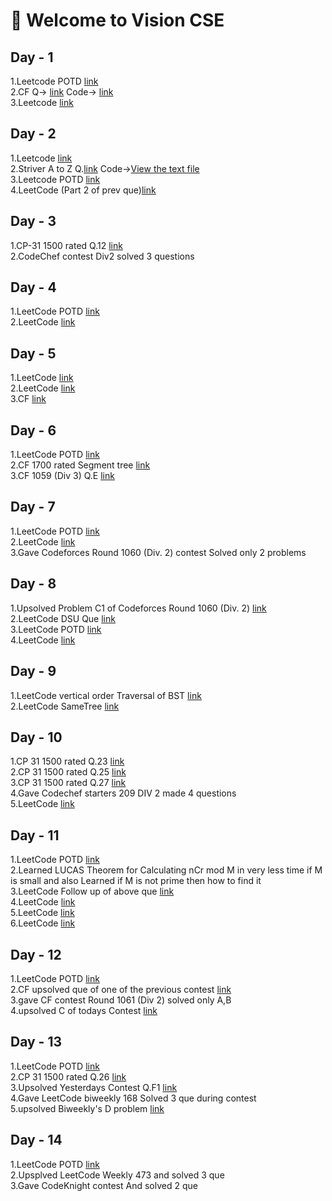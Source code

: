 # 👋 Welcome to Vision CSE  

## Day - 1 

1.Leetcode POTD [link](https://leetcode.com/problems/find-resultant-array-after-removing-anagrams/submissions/1800321550)</br>
2.CF Q-> [link](https://codeforces.com/contest/2160/problem/C) Code-> [link](https://codeforces.com/contest/2160/submission/343544320)</br>
3.Leetcode [link](https://leetcode.com/problems/design-exam-scores-tracker/submissions/1800455078)</br>

## Day - 2

1.Leetcode [link](https://leetcode.com/problems/count-primes/submissions/1800688127)</br>
2.Striver A to Z Q.[link](https://www.geeksforgeeks.org/problems/count-subarray-with-given-xor/1) Code->[View the text file](atz1.txt)</br>
3.Leetcode POTD [link](https://leetcode.com/problems/adjacent-increasing-subarrays-detection-i/submissions/1801170094)</br>
4.LeetCode (Part 2 of prev que)[link](https://leetcode.com/problems/adjacent-increasing-subarrays-detection-ii/submissions/1801172077)</br>

## Day - 3

1.CP-31 1500 rated Q.12 [link](https://codeforces.com/contest/1466/submission/343827216)</br>
2.CodeChef contest Div2 solved 3 questions</br>

## Day - 4

1.LeetCode POTD [link](https://leetcode.com/problems/smallest-missing-non-negative-integer-after-operations/submissions/1803074206)</br>
2.LeetCode [link](https://leetcode.com/problems/koko-eating-bananas/submissions/1803095633)</br>

## Day - 5

1.LeetCode [link](https://leetcode.com/problems/max-area-of-island/submissions/1804197349)</br>
2.LeetCode [link](https://leetcode.com/problems/keys-and-rooms/submissions/1804178090)</br>
3.CF [link](https://codeforces.com/contest/2162/submission/344384173)</br>

## Day - 6

1.LeetCode POTD [link](https://leetcode.com/problems/maximum-number-of-distinct-elements-after-operations/submissions/1804766688)</br>
2.CF 1700 rated Segment tree [link](https://codeforces.com/contest/339/submission/344482487)</br>
3.CF 1059 (Div 3) Q.E [link](https://codeforces.com/contest/2162/problem/E)</br>

## Day - 7

1.LeetCode POTD [link](https://leetcode.com/problems/lexicographically-smallest-string-after-applying-operations/submissions/1805700001)</br>
2.LeetCode [link](https://leetcode.com/problems/lexicographically-smallest-permutation-greater-than-target/submissions/1805728722)</br>
3.Gave Codeforces Round 1060 (Div. 2) contest Solved only 2 problems </br>

## Day - 8

1.Upsolved Problem C1 of Codeforces Round 1060 (Div. 2) [link](https://codeforces.com/contest/2154/submission/344769921)</br>
2.LeetCode DSU Que [link](https://leetcode.com/problems/longest-consecutive-sequence/submissions/1806224602)</br>
3.LeetCode POTD [link](https://leetcode.com/problems/final-value-of-variable-after-performing-operations/submissions/1806549979)</br>
4.LeetCode [link](https://leetcode.com/problems/capacity-to-ship-packages-within-d-days/submissions/1806601475)</br>

## Day - 9

1.LeetCode vertical order Traversal of BST [link](https://leetcode.com/problems/vertical-order-traversal-of-a-binary-tree/submissions/1807850371)</br>
2.LeetCode SameTree [link](https://leetcode.com/problems/same-tree/submissions/1807877084)</br>

## Day - 10

1.CP 31 1500 rated Q.23 [link](https://codeforces.com/contest/1106/submission/345090131)</br>
2.CP 31 1500 rated Q.25 [link](https://codeforces.com/contest/1084/submission/345146160)</br>
3.CP 31 1500 rated Q.27 [link](https://codeforces.com/contest/976/submission/345156225)</br>
4.Gave Codechef starters 209 DIV 2 made 4 questions</br>
5.LeetCode [link](https://leetcode.com/problems/hand-of-straights/submissions/1808751434)</br>

## Day - 11

1.LeetCode POTD [link](https://leetcode.com/problems/check-if-digits-are-equal-in-string-after-operations-i/submissions/1809218717)</br>
2.Learned LUCAS Theorem for Calculating nCr mod M in very less time if M is small  and also Learned if M is not prime then how to find it</br>
3.LeetCode Follow up of above que [link](https://leetcode.com/problems/check-if-digits-are-equal-in-string-after-operations-ii/submissions/1809258797)</br>
4.LeetCode [link](https://leetcode.com/problems/divide-array-in-sets-of-k-consecutive-numbers/submissions/1809268738)</br>
5.LeetCode [link](https://leetcode.com/problems/insert-delete-getrandom-o1/submissions/1809496599)</br>
6.LeetCode [link](https://leetcode.com/problems/substring-with-concatenation-of-all-words/submissions/1809526737)</br>

## Day - 12

1.LeetCode POTD [link](https://leetcode.com/problems/next-greater-numerically-balanced-number/submissions/1810116497)</br>
2.CF upsolved que of one of the previous contest [link](https://codeforces.com/contest/2146/submission/345488358)</br>
3.gave CF contest Round 1061 (Div 2) solved only A,B </br>
4.upsolved C of todays Contest [link](https://codeforces.com/contest/2156/submission/345630004)</br>

## Day - 13

1.LeetCode POTD [link](https://leetcode.com/problems/calculate-money-in-leetcode-bank/submissions/1810980140)</br>
2.CP 31 1500 rated Q.26 [link](https://codeforces.com/contest/982/submission/345709864)</br>
3.Upsolved Yesterdays Contest Q.F1 [link](https://codeforces.com/contest/2156/submission/345732430)</br>
4.Gave LeetCode biweekly 168 Solved 3 que during contest </br>
5.upsolved Biweekly's D problem [link](https://leetcode.com/problems/count-ways-to-choose-coprime-integers-from-rows/submissions/1811440219) </br>

## Day - 14

1.LeetCode POTD [link](https://leetcode.com/problems/simple-bank-system/submissions/1811928944)</br>
2.Upsplved LeetCode Weekly 473 and solved 3 que</br>
3.Gave CodeKnight contest And solved 2 que</br>


